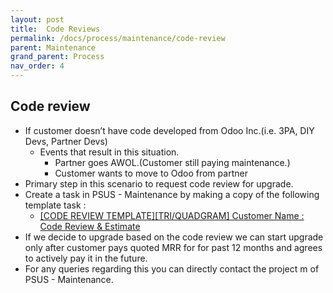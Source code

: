 ```yaml
---
layout: post
title:  Code Reviews
permalink: /docs/process/maintenance/code-review
parent: Maintenance
grand_parent: Process
nav_order: 4
---
```



## Code review

- If customer doesn’t have code developed from Odoo Inc.(i.e. 3PA, DIY Devs, Partner Devs)
  - Events that result in this situation.
    - Partner goes AWOL.(Customer still paying maintenance.)
    - Customer wants to move to Odoo from partner
- Primary step in this scenario to request code review for upgrade.
- Create a task in PSUS - Maintenance by making a copy of the following template task :
  - [[CODE REVIEW TEMPLATE][TRI/QUADGRAM] Customer Name : Code Review & Estimate](https://www.odoo.com/web#id=2908771&cids=3&menu_id=4720&action=333&active_id=3137&model=project.task&view_type=form)
- If we decide to upgrade based on the code review we can start upgrade only after customer pays quoted MRR for for past 12 months and agrees to actively pay it in the future.
- For any queries regarding this you can directly contact the project m of PSUS - Maintenance.